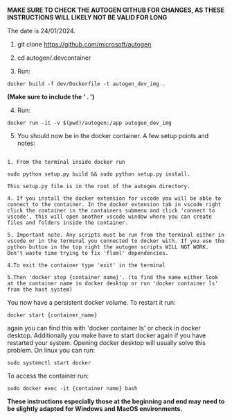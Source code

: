 

**MAKE SURE TO CHECK THE AUTOGEN GITHUB FOR CHANGES, AS THESE INSTRUCTIONS WILL LIKELY NOT BE VALID FOR LONG** 

The date is 24/01/2024.

1. git clone https://github.com/microsoft/autogen

2. cd autogen/.devcontainer

3. Run:

```shell
docker build -f dev/Dockerfile -t autogen_dev_img .
```    

**(Make sure to include the ' . ')**

4. Run:

```shell
docker run -it -v $(pwd)/autogen:/app autogen_dev_img
```

5. You should now be in the docker container. A few setup points and notes:

```notes

1. From the terminal inside docker run

sudo python setup.py build && sudo python setup.py install. 

This setup.py file is in the root of the autogen directory.

4. If you install the docker extension for vscode you will be able to connect to the container. In the docker extension tab in vscode right click the container in the containers submenu and click 'connect to vscode', this will open another vscode window where you can create files and folders inside the container.

5. Important note. Any scripts must be run from the terminal either in vscode or in the terminal you connected to docker with. If you use the python button in the top right the autogen scripts WILL NOT WORK. Don't waste time trying to fix 'flaml' dependencies.

4.To exit the container type 'exit' in the terminal

5.Then 'docker stop {container name}'. (to find the name either look at the container name in docker desktop or run 'docker container ls' from the host system)
```

You now have a persistent docker volume. To restart it run:

```shell
docker start {container_name} 
```

again you can find this with 'docker container ls' or check in docker desktop. Additionally you make have to start docker again if you have restarted your system. Opening docker desktop will usually solve this problem. On linux you can run:

```sudo systemctl start docker```

To access the container run:

```sudo docker exec -it {container name} bash```


**These instructions especially those at the beginning and end may need to be slightly adapted for Windows and MacOS environments.**


